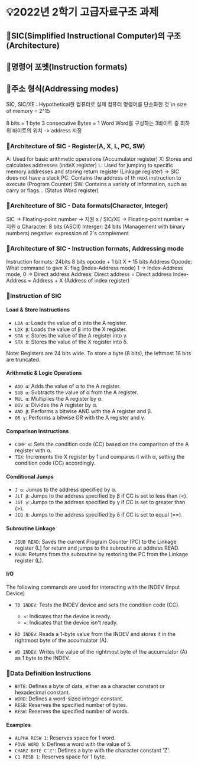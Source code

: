 # 💡2022년 2학기 고급자료구조 과제

## 🌟SIC(Simplified Instructional Computer)의 구조(Architecture)
## 🌟명령어 포멧(Instruction formats)
## 🌟주소 형식(Addressing modes)

SIC, SIC/XE
: Hypothetical한 컴퓨터로 실제 컴퓨터 명령어를 단순화한 것 \n
  size of memory = 2^15

8 bits = 1 byte
3 consecutive Bytes = 1 Word
Word를 구성하는 3바이트 중 최하위 바이트의 위치 -> address 지정

### 📘Architecture of SIC - Register(A, X, L, PC, SW)

A: Used for basic arithmetic operations (Accumulator register)
X: Stores and calculates addresses (indeX register)
L: Used for jumping to specific memory addresses and storing return register (Linkage register)
-> SIC does not have a stack
PC: Contains the address of th next instruction to execute (Program Counter)
SW: Contains a variety of information, such as carry or flags... (Status Word register)

### 📘Architecture of SIC - Data formats(Character, Integer)

SIC -> Floating-point number -> 지원 x / SIC/XE -> Floating-point number -> 지원 o
Character: 8 bits (ASCII)
Interger: 24 bits (Management with binary numbers)
negative: expression of 2's complement

### 📘Architecture of SIC - Instruction formats, Addressing mode

Instruction formats: 24bits
8 bits opcode + 1 bit X + 15 bits Address
Opcode: What command to give
X: flag (Index-Address mode) 1 -> Index-Address mode, 0 -> Direct address
Address: Direct address = Direct address
		 Index-Address = Address + X (Address of index register)
		 
### 📘Instruction of SIC

#### Load & Store Instructions

- `LDA α`: Loads the value of α into the A register.
- `LDX β`: Loads the value of β into the X register.
- `STA γ`: Stores the value of the A register into γ.
- `STX δ`: Stores the value of the X register into δ.

Note: Registers are 24 bits wide. To store a byte (8 bits), the leftmost 16 bits are truncated.

#### Arithmetic & Logic Operations

- `ADD α`: Adds the value of α to the A register.
- `SUB α`: Subtracts the value of α from the A register.
- `MUL α`: Multiplies the A register by α.
- `DIV α`: Divides the A register by α.
- `AND β`: Performs a bitwise AND with the A register and β.
- `OR γ`: Performs a bitwise OR with the A register and γ.

#### Comparison Instructions

- `COMP α`: Sets the condition code (CC) based on the comparison of the A register with α.
- `TIX`: Increments the X register by 1 and compares it with α, setting the condition code (CC) accordingly.

#### Conditional Jumps

- `J α`: Jumps to the address specified by α.
- `JLT β`: Jumps to the address specified by β if CC is set to less than (<).
- `JGT γ`: Jumps to the address specified by γ if CC is set to greater than (>).
- `JEQ δ`: Jumps to the address specified by δ if CC is set to equal (==).

#### Subroutine Linkage

- `JSUB READ`: Saves the current Program Counter (PC) to the Linkage register (L) for return and jumps to the subroutine at address READ.
- `RSUB`: Returns from the subroutine by restoring the PC from the Linkage register (L).

#### I/O
The following commands are used for interacting with the INDEV (Input Device)

- `TD INDEV`: Tests the INDEV device and sets the condition code (CC).
  - `<`: Indicates that the device is ready.
  - `=`: Indicates that the device isn't ready.

- `RD INDEV`: Reads a 1-byte value from the INDEV and stores it in the rightmost byte of the accumulator (A).

- `WD INDEV`: Writes the value of the rightmost byte of the accumulator (A) as 1 byte to the INDEV.

### 📘Data Definition Instructions

- `BYTE`: Defines a byte of data, either as a character constant or hexadecimal constant.
- `WORD`: Defines a word-sized integer constant.
- `RESB`: Reserves the specified number of bytes.
- `RESW`: Reserves the specified number of words.

#### Examples

- `ALPHA RESW 1`: Reserves space for 1 word.
- `FIVE WORD 5`: Defines a word with the value of 5.
- `CHARZ BYTE C'Z'`: Defines a byte with the character constant 'Z'.
- `C1 RESB 1`: Reserves space for 1 byte.
